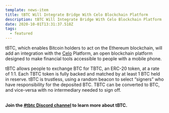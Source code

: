 ```yaml
---
template: news-item
title: tBTC Will Integrate Bridge With Celo Blockchain Platform
description: tBTC Will Integrate Bridge With Celo Blockchain Platform
date: 2020-10-01T13:31:37.518Z
tags:
  - featured
---
```

tBTC, which enables Bitcoin holders to act on the Ethereum blockchain, will add an integration with the [Celo](https://celo.org/) Platform, an open blockchain platform designed to make financial tools accessible to people with a mobile phone.

tBTC allows people to exchange BTC for TBTC, an ERC-20 token, at a rate of 1:1. Each TBTC token is fully backed and matched by at least 1 BTC held in reserve. tBTC is trustless, using a random beacon to select “signers” who have responsibility for the deposited BTC. TBTC can be converted to BTC, and vice-versa with no intermediary needed to sign off.

**\
Join the [\#tbtc Discord channel](https://discord.com/invite/wYezN7v) to learn more about tBTC.**
